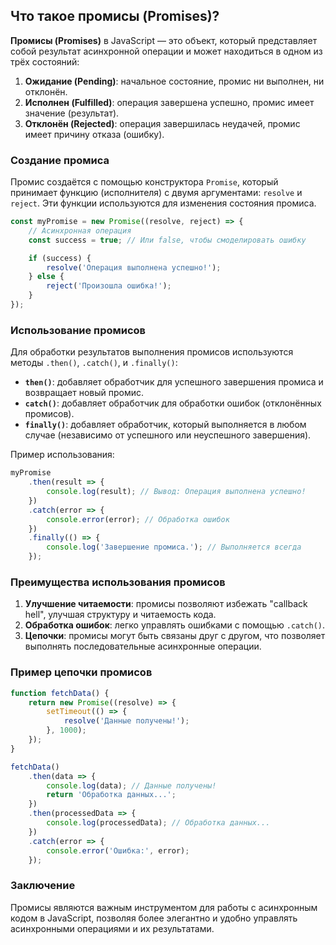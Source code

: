 ## Что такое промисы (Promises)?

**Промисы (Promises)** в JavaScript — это объект, который представляет собой результат асинхронной операции и может находиться в одном из трёх состояний:

1. **Ожидание (Pending)**: начальное состояние, промис ни выполнен, ни отклонён.
2. **Исполнен (Fulfilled)**: операция завершена успешно, промис имеет значение (результат).
3. **Отклонён (Rejected)**: операция завершилась неудачей, промис имеет причину отказа (ошибку).

### Создание промиса

Промис создаётся с помощью конструктора `Promise`, который принимает функцию (исполнителя) с двумя аргументами: `resolve` и `reject`. Эти функции используются для изменения состояния промиса.

```javascript
const myPromise = new Promise((resolve, reject) => {
    // Асинхронная операция
    const success = true; // Или false, чтобы смоделировать ошибку

    if (success) {
        resolve('Операция выполнена успешно!');
    } else {
        reject('Произошла ошибка!');
    }
});
```

### Использование промисов

Для обработки результатов выполнения промисов используются методы `.then()`, `.catch()`, и `.finally()`:

- **`then()`**: добавляет обработчик для успешного завершения промиса и возвращает новый промис.
- **`catch()`**: добавляет обработчик для обработки ошибок (отклонённых промисов).
- **`finally()`**: добавляет обработчик, который выполняется в любом случае (независимо от успешного или неуспешного завершения).

Пример использования:

```javascript
myPromise
    .then(result => {
        console.log(result); // Вывод: Операция выполнена успешно!
    })
    .catch(error => {
        console.error(error); // Обработка ошибок
    })
    .finally(() => {
        console.log('Завершение промиса.'); // Выполняется всегда
    });
```

### Преимущества использования промисов

1. **Улучшение читаемости**: промисы позволяют избежать "callback hell", улучшая структуру и читаемость кода.
2. **Обработка ошибок**: легко управлять ошибками с помощью `.catch()`.
3. **Цепочки**: промисы могут быть связаны друг с другом, что позволяет выполнять последовательные асинхронные операции.

### Пример цепочки промисов

```javascript
function fetchData() {
    return new Promise((resolve) => {
        setTimeout(() => {
            resolve('Данные получены!');
        }, 1000);
    });
}

fetchData()
    .then(data => {
        console.log(data); // Данные получены!
        return 'Обработка данных...';
    })
    .then(processedData => {
        console.log(processedData); // Обработка данных...
    })
    .catch(error => {
        console.error('Ошибка:', error);
    });
```

### Заключение

Промисы являются важным инструментом для работы с асинхронным кодом в JavaScript, позволяя более элегантно и удобно управлять асинхронными операциями и их результатами.